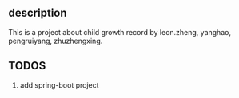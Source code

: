 ## description
This is a project about child growth record by leon.zheng, yanghao, pengruiyang, zhuzhengxing.

## TODOS

1. add spring-boot project 